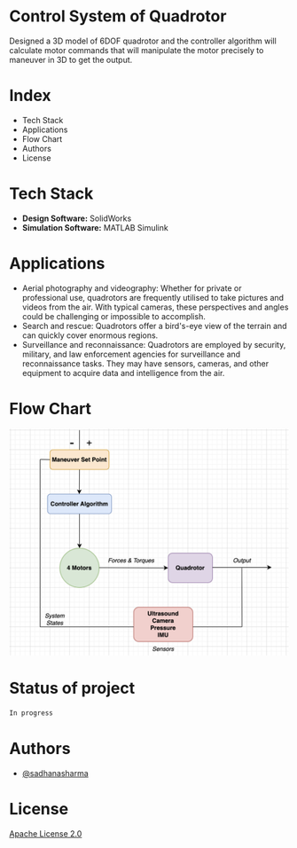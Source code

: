 # Control System of Quadrotor
Designed a 3D model of 6DOF quadrotor and the controller algorithm will calculate motor commands that will manipulate the motor precisely to maneuver in 3D to get the output.

# Index
* Tech Stack
* Applications
* Flow Chart
* Authors
* License

# Tech Stack 
* **Design Software:** SolidWorks
* **Simulation Software:** MATLAB Simulink

# Applications
* Aerial photography and videography: Whether for private or professional use, quadrotors are frequently utilised to take pictures and videos from the air. With typical cameras, these perspectives and angles could be challenging or impossible to accomplish.
* Search and rescue: Quadrotors offer a bird's-eye view of the terrain and can quickly cover enormous regions.
* Surveillance and reconnaissance: Quadrotors are employed by security, military, and law enforcement agencies for surveillance and reconnaissance tasks. They may have sensors, cameras, and other equipment to acquire data and intelligence from the air.

# Flow Chart
![img src](https://github.com/sadhanasharma26/Control-System-of-Quadrotor/blob/main/ControlSystem.png)

# Status of project
```diff
In progress
```
# Authors
* [@sadhanasharma](https://www.linkedin.com/in/sadhana-sharma-/)

# License
[Apache License 2.0]()

